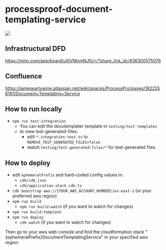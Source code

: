 # processproof-document-templating-service
<img src="https://codebuild.us-east-2.amazonaws.com/badges?uuid=eyJlbmNyeXB0ZWREYXRhIjoidSt5Q3RoblEwcUFkSDlyQTB6bzJQTDI2OWtWWDhzdklidVZ3SFU5T3puWTMwZC9CemV3a3NyR0tjRWJzVHp1aTJxVzlmMDF2UXVqVUVWbkFqcGhzT2JZPSIsIml2UGFyYW1ldGVyU3BlYyI6Ik5oOElxUWkyWTZ1OThaNXoiLCJtYXRlcmlhbFNldFNlcmlhbCI6MX0%3D&branch=main"/>

## Infrastructural DFD
https://miro.com/app/board/uXjVMomNJfU=/?share_link_id=936300575076

## Confluence
https://jamesearlywine.atlassian.net/wiki/spaces/ProcessPro/pages/1822556161/Document+Templating+Service

## How to run locally
- `npm run test:integration`
  - You can edit the docxtemplater template in `testing/test-templates`
  - to view test-generated-files: 
    - edit `*.integration-test.ts` to `REMOVE_TEST_GENERATED_FILES=false`
    - watch `testing/test-generated-files/*` for test-generated files
    
## How to deploy
- edit `ephemeralPrefix` and hard-coded config values in: 
  - `cdk/cdk.json`
  - `cdk/application-stack.cdk.ts`
- `cdk bootstrap aws://{YOUR_AWS_ACCOUNT_NUMBER}/us-east-1` (or your preferred aws region)
- `npm run build`
  - `npm run build:watch` (if you want to watch for changes)
- `npm run build:template`
- `npm run deploy` 
  - `cdk watch` (if you want to watch for changes)



Then go to your aws web console and find the cloudformation stack "{ephemeralPrefix}DocumentTemplatingService" in your specified aws region.